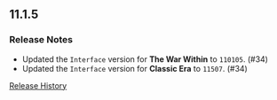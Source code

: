 ## 11.1.5

### Release Notes

- Updated the `Interface` version for **The War Within** to `110105`. (#34)
- Updated the `Interface` version for **Classic Era** to `11507`. (#34)

[Release History](https://github.com/SFX-WoW/Masque_Squarish/wiki/History)
